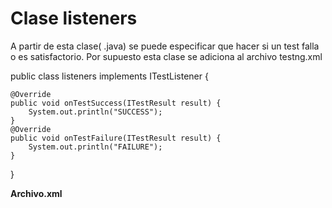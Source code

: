 Clase listeners
========================

A partir de esta clase( .java) se puede especificar que hacer si un test falla o es satisfactorio. Por supuesto esta clase se adiciona al archivo testng.xml

public class listeners implements ITestListener {

	@Override
	public void onTestSuccess(ITestResult result) {
		System.out.println("SUCCESS");
	}
	@Override
	public void onTestFailure(ITestResult result) {
		System.out.println("FAILURE");
	}
}

**Archivo.xml**
<?xml version="1.0" encoding="UTF-8"?>
<!DOCTYPE suite SYSTEM "https://testng.org/testng-1.0.dtd">
<suite name="Suite">
	<listeners>
		<listener class-name="Selenium.TestNG.listeners"/>
	</listeners>
	<test name="Test1">
		<classes>
			<class name="Selenium.TestNG.day1" />
			<class name="Selenium.TestNG.day2" />
			<class name="Selenium.TestNG.day3" />
		</classes>
	</test>
</suite>

